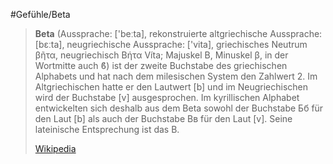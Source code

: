 #Gefühle/Beta
> **Beta** (Aussprache: ['beːta], rekonstruierte altgriechische Aussprache: [bɛːta], neugriechische Aussprache: ['vita], griechisches Neutrum βῆτα, neugriechisch Βήτα Víta; Majuskel Β, Minuskel β, in der Wortmitte auch ϐ) ist der zweite Buchstabe des griechischen Alphabets und hat nach dem milesischen System den Zahlwert 2. Im Altgriechischen hatte er den Lautwert ​[⁠b⁠]​ und im Neugriechischen wird der Buchstabe ​[⁠v⁠]​ ausgesprochen. Im kyrillischen Alphabet entwickelten sich deshalb aus dem Beta sowohl der Buchstabe Бб für den Laut ​[⁠b⁠]​ als auch der Buchstabe Вв für den Laut ​[⁠v⁠]​. Seine lateinische Entsprechung ist das B.
>
> [Wikipedia](https://de.wikipedia.org/wiki/Beta)